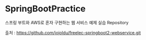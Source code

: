 # SpringBootPractice


스프링 부트와 AWS로 혼자 구현하는 웹 서비스
예제 실습 Repository

출처 :
https://github.com/jojoldu/freelec-springboot2-webservice.git
